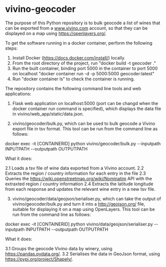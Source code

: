 # vivino-geocoder

The purpose of this Python repository is to bulk geocode a list of wines that can be exported from a www.vivino.com account, so that they can be displayed on a map using https://openlayers.org/. 

To get the software running in a docker container, perform the following steps:

1. Install Docker (https://docs.docker.com/install/) locally.
2. From the root directory of the project, run "docker build -t geocoder ."
3. Run the built container, binding port 5000 in the container to port 5000 on localhost "docker container run -d -p 5000:5000  geocoder:latest"
4. Run "docker container ls" to check the container is running.

The repository contains the following command line tools and web applications:

1. Flask web application on localhost:5000 (port can be changd when the docker container run command is specified), which displays the data file in vivino/web_app/static/data.json.

2. vivino/geocoder/bulk.py, which can be used to bulk geocode a Vivino export file in tsv format. This tool can be run from the command line as follows: 

docker exec -it [CONTAINERID] python vivino/geocoder/bulk.py --inputpath INPUTPATH --outputpath OUTPUTPATH  

What it does:

2.1 Loads a tsv file of wine data exported from a Vivino account.
2.2 Extracts the region / country information for each entry in the file
2.3 Queries the https://wiki.openstreetmap.org/wiki/Nominatim API with the extraxted region / country information
2.4 Extracts the latitude longitude from each response and updates the relevant wine entry in a new tsv file. 

3. vivino/geocoder/data/geojson/serialiser.py, which can take the output of vivino/geocoder/bulk.py and turn it into a http://geojson.org/ file, suitable for displaying it on a map using OpenLayers. This tool can be run from the command line as follows: 

docker exec -it [CONTAINERID] python vivino/data/geojson/serialiser.py --inputpath INPUTPATH --outputpath OUTPUTPATH

What it does:

3.1 Groups the geocode Vivino data by winery, using https://pandas.pydata.org/.
3.2 Serialises the data in GeoJson format, using https://pypi.org/project/Shapely/.
